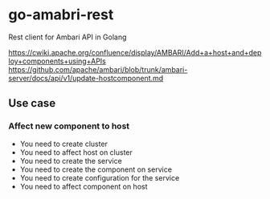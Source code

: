 # go-amabri-rest
Rest client for Ambari API in Golang

https://cwiki.apache.org/confluence/display/AMBARI/Add+a+host+and+deploy+components+using+APIs
https://github.com/apache/ambari/blob/trunk/ambari-server/docs/api/v1/update-hostcomponent.md


## Use case

### Affect new component to host

- You need to create cluster
- You need to affect host on cluster
- You need to create the service
- You need to create the component on service
- You need to create configuration for the service
- You need to affect component on host
